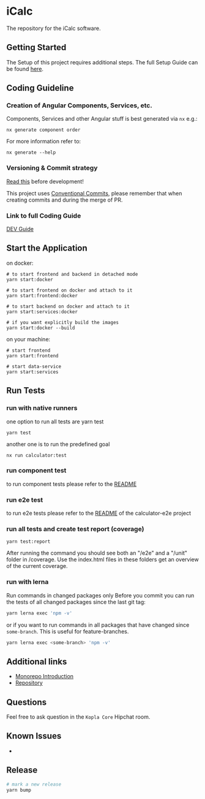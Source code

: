 # iCalc

The repository for the iCalc software.

## Getting Started

The Setup of this project requires additional steps.
The full Setup Guide can be found [here](GETTINGSTARTED.md).

## Coding Guideline

### Creation of Angular Components, Services, etc.

Components, Services and other Angular stuff is best generated via `nx`
e.g.:

```
nx generate component order
```

For more information refer to:

```shell
nx generate --help
```

### Versioning & Commit strategy

[Read this](https://igusdev.atlassian.net/wiki/spaces/ICALC/pages/4734386455/Infrastructure+versioning+automatic+deploy+to+servers) before development!

This project uses [Conventional Commits](https://www.conventionalcommits.org), please remember that when creating commits and during the merge of PR.

### Link to full Coding Guide

[DEV Guide](https://igusdev.atlassian.net/wiki/spaces/ICALC/pages/4089315505/DEV+Guide)

## Start the Application

on docker:

```shell
# to start frontend and backend in detached mode
yarn start:docker

# to start frontend on docker and attach to it
yarn start:frontend:docker

# to start backend on docker and attach to it
yarn start:services:docker

# if you want explicitly build the images
yarn start:docker --build
```

on your machine:

```shell
# start frontend
yarn start:frontend

# start data-service
yarn start:services
```

## Run Tests

### run with native runners

one option to run all tests are yarn test

```shell
yarn test
```

another one is to run the predefined goal

```shell
nx run calculator:test
```

### run component test

to run component tests please refer to the [README](./apps/calculator/README.md#component-testing)

### run e2e test

to run e2e tests please refer to the [README](apps/calculator-e2e/README.md) of the calculator-e2e project

### run all tests and create test report (coverage)

```shell
yarn test:report
```

After running the command you should see both an "/e2e" and a "/unit" folder in /coverage. Use the index.html files in these folders get an overview of the current coverage.

### run with lerna

Run commands in changed packages only
Before you commit you can run the tests of all changed packages since the last git tag:

```sh
yarn lerna exec 'npm -v'
```

or if you want to run commands in all packages that have changed since `some-branch`. This is useful for feature-branches.

```sh
yarn lerna exec <some-branch> 'npm -v'
```

## Additional links

- [Monorepo Introduction](https://igusdev.atlassian.net/wiki/spaces/KDEV/pages/1232404538/Monorepo)
- [Repository](https://github.com/igusdev/icalc/)

## Questions

Feel free to ask question in the `Kopla Core` Hipchat room.

## Known Issues

-

## Release

```sh
# mark a new release
yarn bump
```
